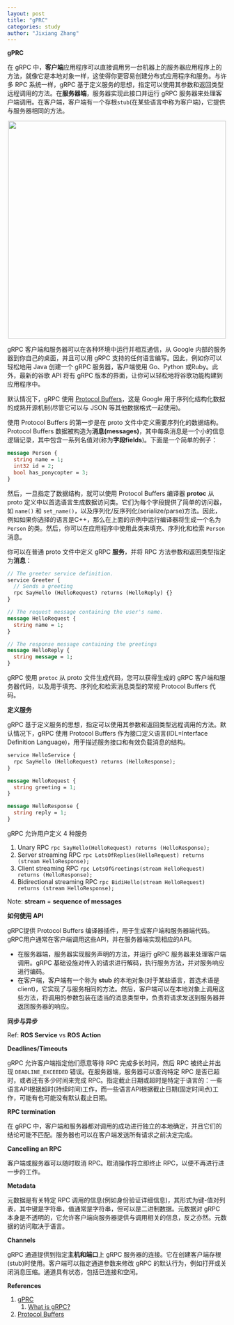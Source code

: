 ```yaml
---
layout: post
title: "gPRC"
categories: study
author: "Jixiang Zhang"
---
```


**gPRC**

在 gRPC 中，**客户端**应用程序可以直接调用另一台机器上的服务器应用程序上的方法，就像它是本地对象一样，这使得你更容易创建分布式应用程序和服务。与许多 RPC 系统一样，gRPC 基于定义服务的思想，指定可以使用其参数和返回类型远程调用的方法。在**服务器端**，服务器实现此接口并运行 gRPC 服务器来处理客户端调用。在客户端，客户端有一个存根`stub`(在某些语言中称为客户端)，它提供与服务器相同的方法。

<p align="center">
  <img src="https://grpc.io/img/landing-2.svg" width="500"/>
</p>

gRPC 客户端和服务器可以在各种环境中运行并相互通信，从 Google 内部的服务器到你自己的桌面，并且可以用 gRPC 支持的任何语言编写。因此，例如你可以轻松地用 Java 创建一个 gRPC 服务器，客户端使用 Go、Python 或Ruby。此外，最新的谷歌 API 将有 gRPC 版本的界面，让你可以轻松地将谷歌功能构建到应用程序中。

默认情况下，gRPC 使用 [Protocol Buffers](https://developers.google.com/protocol-buffers/docs/overview)，这是 Google 用于序列化结构化数据的成熟开源机制(尽管它可以与 JSON 等其他数据格式一起使用)。

使用 Protocol Buffers 的第一步是在 proto 文件中定义需要序列化的数据结构。Protocol Buffers 数据被构造为**消息(messages)**，其中每条消息是一个小的信息逻辑记录，其中包含一系列名值对(称为**字段fields**)。下面是一个简单的例子：

```proto
message Person {
  string name = 1;
  int32 id = 2;
  bool has_ponycopter = 3;
}
```

然后，一旦指定了数据结构，就可以使用 Protocol Buffers 编译器 **protoc** 从 proto 定义中以首选语言生成数据访问类。它们为每个字段提供了简单的访问器，如 `name()` 和 `set_name()`，以及序列化/反序列化(serialize/parse)方法。因此，例如如果你选择的语言是C++，那么在上面的示例中运行编译器将生成一个名为 `Person` 的类。然后，你可以在应用程序中使用此类来填充、序列化和检索 `Person` 消息。

你可以在普通 proto 文件中定义 gRPC **服务**，并将 RPC 方法参数和返回类型指定为**消息**：

```proto
// The greeter service definition.
service Greeter {
  // Sends a greeting
  rpc SayHello (HelloRequest) returns (HelloReply) {}
}

// The request message containing the user's name.
message HelloRequest {
  string name = 1;
}

// The response message containing the greetings
message HelloReply {
  string message = 1;
}
```

gRPC 使用 `protoc` 从 proto 文件生成代码，您可以获得生成的 gRPC 客户端和服务器代码，以及用于填充、序列化和检索消息类型的常规 Protocol Buffers 代码。

**定义服务**

gRPC 基于定义服务的思想，指定可以使用其参数和返回类型远程调用的方法。默认情况下，gRPC 使用 Protocol Buffers 作为接口定义语言(IDL=Interface Definition Language)，用于描述服务接口和有效负载消息的结构。

```proto
service HelloService {
  rpc SayHello (HelloRequest) returns (HelloResponse);
}

message HelloRequest {
  string greeting = 1;
}

message HelloResponse {
  string reply = 1;
}
```

gRPC 允许用户定义 4 种服务

1. Unary RPC `rpc SayHello(HelloRequest) returns (HelloResponse);`
2. Server streaming RPC `rpc LotsOfReplies(HelloRequest) returns (stream HelloResponse);`
3. Client streaming RPC `rpc LotsOfGreetings(stream HelloRequest) returns (HelloResponse);`
4. Bidirectional streaming RPC `rpc BidiHello(stream HelloRequest) returns (stream HelloResponse);`

Note: **stream** = **sequence of messages**

**如何使用 API**

gRPC提供 Protocol Buffers 编译器插件，用于生成客户端和服务器端代码。gRPC用户通常在客户端调用这些API，并在服务器端实现相应的API。

- 在服务器端，服务器实现服务声明的方法，并运行 gRPC 服务器来处理客户端调用。gRPC 基础设施对传入的请求进行解码，执行服务方法，并对服务响应进行编码。
- 在客户端，客户端有一个称为 **stub** 的本地对象(对于某些语言，首选术语是client)，它实现了与服务相同的方法。然后，客户端可以在本地对象上调用这些方法，将调用的参数包装在适当的消息类型中，负责将请求发送到服务器并返回服务器的响应。

**同步与异步**

Ref: **ROS Service** vs **ROS Action**

**Deadlines/Timeouts**

gRPC 允许客户端指定他们愿意等待 RPC 完成多长时间，然后 RPC 被终止并出现 `DEADLINE_EXCEEDED` 错误。在服务器端，服务器可以查询特定 RPC 是否已超时，或者还有多少时间来完成 RPC。指定截止日期或超时是特定于语言的：一些语言API根据超时(持续时间)工作，而一些语言API根据截止日期(固定时间点)工作，可能有也可能没有默认截止日期。

**RPC termination**

在 gRPC 中，客户端和服务器都对调用的成功进行独立的本地确定，并且它们的结论可能不匹配。服务器也可以在客户端发送所有请求之前决定完成。

**Cancelling an RPC**

客户端或服务器可以随时取消 RPC。取消操作将立即终止 RPC，以便不再进行进一步的工作。

**Metadata**

元数据是有关特定 RPC 调用的信息(例如身份验证详细信息)，其形式为键-值对列表，其中键是字符串，值通常是字符串，但可以是二进制数据。元数据对 gRPC 本身是不透明的，它允许客户端向服务器提供与调用相关的信息，反之亦然。元数据的访问取决于语言。

**Channels**

gRPC 通道提供到指定**主机和端口**上 gRPC 服务器的连接。它在创建客户端存根(stub)时使用。客户端可以指定通道参数来修改 gRPC 的默认行为，例如打开或关闭消息压缩。通道具有状态，包括已连接和空闲。

**References**

1. [gPRC](https://github.com/grpc/grpc)
   1. [What is gRPC?](https://grpc.io/docs/what-is-grpc/)
2. [Protocol Buffers](https://developers.google.com/protocol-buffers/docs/overview)